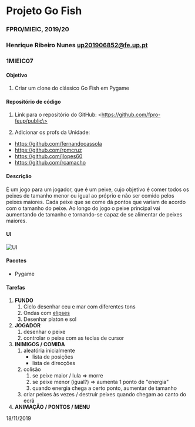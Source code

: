 # Projeto Go Fish
### FPRO/MIEIC, 2019/20
### Henrique Ribeiro Nunes up201906852@fe.up.pt
### 1MIEIC07 

#### Objetivo

1. Criar um clone do clássico Go Fish em Pygame


#### Repositório de código

1) Link para o repositório do GitHub: \<https://github.com/fpro-feup/public\>

2) Adicionar os profs da Unidade:

- https://github.com/fernandocassola
- https://github.com/rpmcruz
- https://github.com/jlopes60
- https://github.com/rcamacho

#### Descrição

É um jogo para um jogador, que é um peixe, cujo objetivo é comer todos os peixes de tamanho menor ou igual ao próprio e não ser comido pelos peixes maiores. Cada peixe que se come dá pontos que variam de acordo com o tamanho do peixe. Ao longo do jogo o peixe principal vai aumentando de tamanho e tornando-se capaz de se alimentar de peixes maiores.

#### UI

![UI](https://github.com/Rikenunes8/gofish-atari/blob/master/Environment.png) 

#### Pacotes

- Pygame

#### Tarefas

1. **FUNDO**
   1. Ciclo desenhar ceu e mar com diferentes tons
   1. Ondas com [elipses](https://www.pygame.org/docs/ref/draw.html)
   1. Desenhar platon e sol
1. **JOGADOR**
   1. desenhar o peixe
   1. controlar o peixe com as teclas de cursor
1. **INIMIGOS / COMIDA**
   1. aleatória inicialmente
      * lista de posições
      * lista de direcções
   1. colisão
      1. se peixe maior / lula => morre
      1. se peixe menor (igual?) => aumenta 1 ponto de "energia"
      1. quando energia chega a certo ponto, aumentar de tamanho
   1. criar peixes às vezes / destruir peixes quando chegam ao canto do ecrã
1. **ANIMAÇÃO / PONTOS / MENU**

18/11/2019
